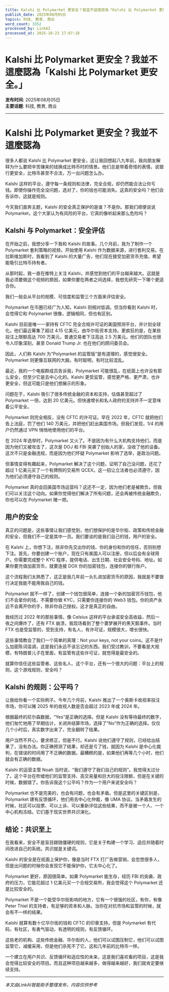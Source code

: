 ```yaml
---
title: Kalshi 比 Polymarket 更安全？我並不這麼認為「Kalshi 比 Polymarket 更安全。」
publish_date: 2025年08月05日
topics: 科技, 教育, 商业
word_count: 3352
processed_by: LinkAI
processed_at: 2025-10-23 17:07:18
---
```


# Kalshi 比 Polymarket 更安全？我並不這麼認為「Kalshi 比 Polymarket 更安全。」

**发布时间**: 2025年08月05日  
**主要话题**: 科技, 教育, 商业

---

# Kalshi 比 Polymarket 更安全？我並不這麼認為

很多人都说 Kalshi 比 Polymarket 更安全，这让我回想起八九年前，我向朋友解释为什么要把辛苦赚来的钱换成比特币时的情景。他们总是带着奇怪的表情，说银行更安全，比特币甚至不合法，万一出问题怎么办。

Kalshi 这样的平台，遵守每一条规则和法律，完全合规，却仍然能合法让你亏钱。即使你操作完全没问题，选对了，你的钱也可能消失。这真的安全吗？他们会告诉你，这就是规则。

今天我们直奔主题，Kalshi 的安全真正保护的是谁？不是你。那我们顺便说说 Polymarket，这个大家认为有风险的平台，它真的像听起来那么危险吗？

## Kalshi 与 Polymarket：安全评估

在开始之前，我想分享一下我和 Kalshi 的故事。几个月前，我为了制作一个 Polymarket 套利策略的视频，开始使用 Kalshi 作为数据来源，进行套利交易。在拉斯维加斯时，我看到了 Kalshi 的大量广告，他们现在接受加密货币充值，希望能吸引比特币持有者。

从那时起，我一直在推特上关注 Kalshi，并感觉到他们的平台越来越大。这就是我必须要做这个视频的原因，如果你要在两者之间选择，我想先研究一下哪个更适合你。

我们一般会从平台的规模、可信度和监管三个方面来评估安全。

Polymarket 在币圈已经广为人知，Kalshi 则相对低调。但当你看到 Kalshi 时，会觉得它和 Polymarket 很像，逻辑相同，但也有区别。

Kalshi 目前是唯一一家持有 CFTC 完全合规许可证的美国预测平台，并计划全球化。他们最近筹集了超过 4.15 亿美元，由华尔街资本支持。更疯狂的是，在某些投注上限额高达 700 万美元，普通交易者下注高达 2.5 万美元。他们的团队也很令人印象深刻，甚至 Donald Trump Jr. 也在他们的顾问委员会。

因此，人们称 Kalshi 为“Polymarket 的监管版”是有道理的，感觉很安全。Polymarket 则更像互联网的大脑，有时聪明，有时比较混乱。

最近，我的一个电报群成员告诉我，Polymarket 可能很乱，在纸面上也许没有那么安全，但至少它是去中心化的。Kalshi 更受监管，感觉更严格、更严肃，也许更安全，但这可能只是他们想展示的形象。

问题在于，Kalshi 吸引了很多传统金融的资本和支持，估值甚至超过了 Polymarket 一倍，达到 20 亿美元。但快速增长和名人政府的支持并不一定意味着公平安全。

Polymarket 则完全相反，没有 CFTC 的许可证。早在 2022 年，CFTC 就把他们告上法庭，罚了他们 140 万美元，并把他们赶出美国市场。但我们发现，1/4 的用户仍然通过 VPN 悄悄地使用他们的平台。

在 2024 年选举时，Polymarket 又火了。不是因为有什么大机构支持他们，而是因为他们又被攻击了，这次是 DOJ 和 FBI 突袭了创始人的家，没收了他的设备。这次不只是金融违规，而是因为他们怀疑 Polymarket 影响了选举，是政治问题。

但事情变得有趣起来，Polymarket 解决了这个问题，证明了自己没问题，还花了超过 1 亿美元买了一个有牌照的交易所 QCEX。这一招让立法者也必须遵守，因为他们必须遵守自己的规则。

Polymarket 真的会回美国市场运营吗？这还不一定，因为他们老是被欺负。但我们可以关注这个动向。如果你觉得他们解决了所有问题，还会再被传统金融欺负，你也可以在 Polymarket 赌一把。

## 用户的安全

真正的问题是，这些事情让我们感觉到，他们想保护的是华尔街、政策和传统金融的安全，但我们不一定是其中一员。我们要谈的是我们自己的钱，用户的安全。

在 Kalshi 上，你想下注，除非你先交出你的钱、你的身份和你的信任，否则别想下注。首先，你要创建一个账户，现在只有美国人可以注册，但以后会有全球用户。你需要完成整个 KYC 程序，提供电话、出生日期、社会安全号码、地址。如果你要充值加密货币，就要连接 DOX 你的加密钱包，连接你的银行账户。

这个流程我们太熟悉了，这正是我几年前一头扎进加密货币的原因，我就是不要银行决定我能不能用我自己的钱。

Polymarket 就不一样了，创建一个钱包很简单，连接一个新的加密货币钱包，他们不会拿你的钱，不需要你做 KYC，只需要你连接你的 Web3 钱包。你的资产永远不会离开你的手，除非你自己授权。这才是真正的自由。

我经历过 2022 年的那些事情，像 Celsius 这样的平台承诺安全高收益，然后一夜之间爆炸了，还有 FTX 崩溃，我现场看到了整个噩梦展开的黑天鹅事件。当时 FTX 也是受监管的，受到支持，有名人，有许可证，规模很大，增长很快。

这些事情教会了我们一个简单的真理：Not your keys, not your coins。这不是什么加密陈词滥调，这是我们永远不该忘记的东西。我们受过教训，不要看是大规模，有特朗普儿子在里面，有监管有这些许可证，就觉得是最安全的。

就算你信任这些监管者、这些名人、这个平台，还有一个很大的问题：平台上的规则，这个游戏规则，安全吗？

## Kalshi 的规则：公平吗？

让我给你看一个实际例子。今年几个月前，Kalshi 推出了一个奥斯卡收视率投注市场，你可以赌 2025 年的收视人数是否会超过 2023 年或 2024 年。

根据最终的尼尔森数据，“Yes”是正确的选择。但是 Kalshi 没有等待最终的数字，他们匆忙地用了早期估计，关闭并结算市场，选择了“No”作为正确的选择。仅仅几个小时后，真实数字出来了，完全翻转了结果。

用户当然不开心，要求修正，但是不行。Kalshi 说他们遵守了规则，已经给出结果了，没有办法。你正确预测了结果，却还是亏了钱，就因为 Kalshi 是中心化裁判，在错误的时间用了不正确的数据。最糟糕的是，如果他们再等几个小时，他们就会有正确的数据。

Kalshi 的运营主管 Noah 当时说，“我们遵守了我们自己的规则”。我觉得太过分了。这个平台在吹嘘他们的监管支持、高交易量和巨大的投注限额，但是在关键的时候，数据错了。你告诉我这个公平吗？作为一个用户来说安全吗？

Polymarket 也不是完美的，也会有问题，也会有矛盾。但是这里的关键区别是，Polymarket 建有反馈循环，他们用去中心化仲裁，像 UMA 协议。当矛盾发生的时候，社区可以投票、可以上诉、可以重新评估这些结果，而不是被一个人、一个中心机构冻结。它们基于现实世界共识演化。

## 结论：共识至上

在我看来，安全不是盲目跟随僵硬的规则，它是关于构建一个学习、适应并随着时间改进自己的系统。共识就是关键词。

Kalshi 的安全是在纸面上保护你，像是当时 FTX 打广告做营销，会忽悠很多人，但是出问题的时候你会发现它不能保护你，它太中心化了。

Polymarket 更好，原因很简单。如果 Polymarket 能生存，经历 FBI 的突袭、政府的压力，它能花超过 1 亿美元买一个合规交易所，我会觉得这个 Polymarket 还是比较安全的。

Polymarket 不是一个能受华尔街影响的地方，它有一个很强的社区，有你，有像 Peter Thiel 的支持者，有足够的资本和人脉。当你在对抗市场和监管的时候，就会有不一样的结果。

Kalshi 就算有数十亿华尔街的钱和 CFTC 的印章支持，但是 Polymarket 有代码，有社区，有勇气驱动，有透明的规则，有反馈循环。

这些老的机构、这些传统金融、华尔街的人，他们可以试图压制它，他们可以试图监管它，减缓采用，但是他们杀死不了它。这和几年前的比特币一样。

一个建立在用户共识、反馈循环和适应性的未来，这是我们喜欢看的项目，这是我会觉得比较安全的项目。而且这种项目越来越多，做得越来越好，我们就肯定要继续支持。


---

*本文由LinkAI智能助手整理发布，内容仅供参考*
